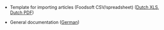* Template for importing articles (Foodsoft CSV/spreadsheet)
  ([Dutch XLS](documents/foodsoft_file_legacy_template.nl.xls),
  [Dutch PDF](documents/foodsoft_file_legacy_template.nl.pdf))

* General documentation
  ([German](https://github.com/foodcoops/foodsoft/wiki/Doku))
